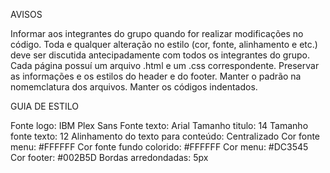 AVISOS

Informar aos integrantes do grupo quando for realizar modificações no código.
Toda e qualquer alteração no estilo (cor, fonte, alinhamento e etc.) deve ser discutida antecipadamente com todos os integrantes do grupo.
Cada página possuí um arquivo .html e um .css correspondente.
Preservar as informações e os estilos do header e do footer.
Manter o padrão na nomemclatura dos arquivos.
Manter os códigos indentados.

GUIA DE ESTILO

Fonte logo: IBM Plex Sans
Fonte texto: Arial
Tamanho titulo: 14
Tamanho fonte texto: 12
Alinhamento do texto para conteúdo: Centralizado
Cor fonte menu: #FFFFFF
Cor fonte fundo colorido: #FFFFFF
Cor menu: #DC3545
Cor footer: #002B5D
Bordas arredondadas: 5px

